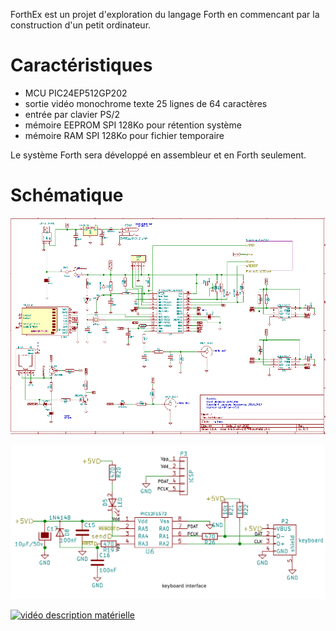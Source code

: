 ﻿ForthEx est un projet d'exploration du langage Forth en commencant par la construction d'un petit ordinateur.

Caractéristiques
=================
 * MCU PIC24EP512GP202
 * sortie vidéo monochrome texte 25 lignes de 64 caractères
 * entrée par clavier PS/2
 * mémoire EEPROM SPI 128Ko pour rétention système
 * mémoire RAM SPI  128Ko pour fichier temporaire
 
 Le système Forth sera développé en assembleur et en Forth seulement.
 
Schématique
===========

![circuit principal](/Documentation/forthex_schematic.png)

![interface clavier](/Documentation/forthex_schematic_ps2.png)

[![vidéo description matérielle](https://img.youtube.com/vi/VID/0.jpg)](https://www.youtube.com/watch?v=hgAJy2Itfcw)
